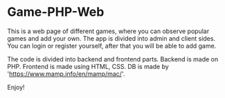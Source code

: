 # Game-PHP-Web

This is a web page of different games, where you can observe popular games and add your own. The app is divided into admin and client sides. You can login or register yourself, after that you will be able to add game.

The code is divided into backend and frontend parts. 
Backend is made on PHP. 
Frontend is made using HTML, CSS. 
DB is made by 'https://www.mamp.info/en/mamp/mac/'.

Enjoy!
